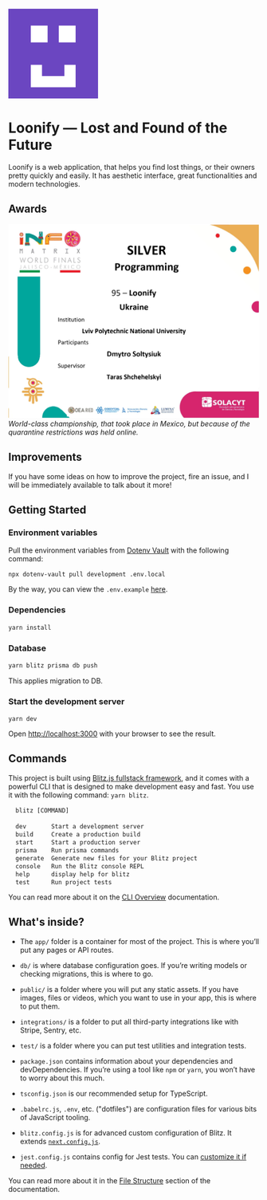 ![Loonify](public/apple-touch-icon.png)

# Loonify — Lost and Found of the Future

Loonify is a web application, that helps you find lost things, or their owners pretty quickly and easily. It has aesthetic interface, great functionalities and modern technologies.

## Awards

<img src="public/diploma.jpg" />
<i>World-class championship, that took place in Mexico, but because of the quarantine restrictions was held online.</i>

## Improvements

If you have some ideas on how to improve the project, fire an issue, and I will be immediately available to talk about it more!

## Getting Started

### Environment variables

Pull the environment variables from [Dotenv Vault](https://www.dotenv.org/) with the following command:

```bash
npx dotenv-vault pull development .env.local
```

By the way, you can view the `.env.example` [here](https://vault.dotenv.org/project/vlt_c1eda61c374a4396b8650043a8a002592ad8619551d1bbdaa405fa8eaff69ad5/example).

### Dependencies

```bash
yarn install
```

### Database

```bash
yarn blitz prisma db push
```

This applies migration to DB.

### Start the development server

```
yarn dev
```

Open [http://localhost:3000](http://localhost:3000) with your browser to see the result.

## Commands

This project is built using [Blitz.js fullstack framework](https://blitzjs.com/), and it comes with a powerful CLI that is designed to make development easy and fast. You use it with the following command: `yarn blitz`.

```
  blitz [COMMAND]

  dev       Start a development server
  build     Create a production build
  start     Start a production server
  prisma    Run prisma commands
  generate  Generate new files for your Blitz project
  console   Run the Blitz console REPL
  help      display help for blitz
  test      Run project tests
```

You can read more about it on the [CLI Overview](https://blitzjs.com/docs/cli-overview) documentation.

## What's inside?

- The `app/` folder is a container for most of the project. This is where you’ll put any pages or API routes.

- `db/` is where database configuration goes. If you’re writing models or checking migrations, this is where to go.

- `public/` is a folder where you will put any static assets. If you have images, files or videos, which you want to use in your app, this is where to put them.

- `integrations/` is a folder to put all third-party integrations like with Stripe, Sentry, etc.

- `test/` is a folder where you can put test utilities and integration tests.

- `package.json` contains information about your dependencies and devDependencies. If you’re using a tool like `npm` or `yarn`, you won’t have to worry about this much.

- `tsconfig.json` is our recommended setup for TypeScript.

- `.babelrc.js`, `.env`, etc. ("dotfiles") are configuration files for various bits of JavaScript tooling.

- `blitz.config.js` is for advanced custom configuration of Blitz. It extends [`next.config.js`](https://nextjs.org/docs/api-reference/next.config.js/introduction).

- `jest.config.js` contains config for Jest tests. You can [customize it if needed](https://jestjs.io/docs/en/configuration).

You can read more about it in the [File Structure](https://blitzjs.com/docs/file-structure) section of the documentation.
